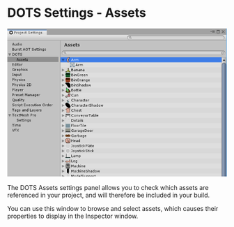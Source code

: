 # DOTS Settings - Assets

![alt_text](images/dots-project-settings-assets.png "image_tooltip")

The DOTS Assets settings panel allows you to check which assets are referenced in your project, and will therefore be included in your build.

You can use this window to browse and select assets, which causes their properties to display in the Inspector window.
